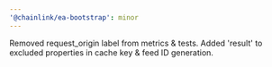 ```yaml
---
'@chainlink/ea-bootstrap': minor
---
```


Removed request_origin label from metrics & tests. Added 'result' to excluded properties in cache key & feed ID generation.
